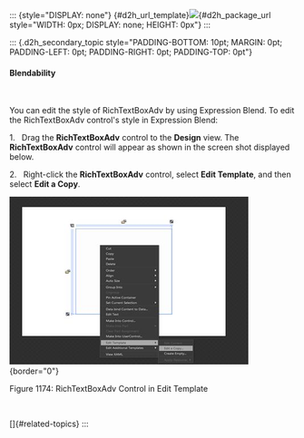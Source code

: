 ::: {style="DISPLAY: none"}
[](ms-xhelp:///?Id=d2h_url_template){#d2h_url_template}![](!package_url!){#d2h_package_url style="WIDTH: 0px; DISPLAY: none; HEIGHT: 0px"}
:::

::: {.d2h_secondary_topic style="PADDING-BOTTOM: 10pt; MARGIN: 0pt; PADDING-LEFT: 0pt; PADDING-RIGHT: 0pt; PADDING-TOP: 0pt"}
#### Blendability

 

You can edit the style of RichTextBoxAdv by using Expression Blend. To edit the RichTextBoxAdv control's style in Expression Blend:

1.   Drag the **RichTextBoxAdv** control to the **Design** view. The **RichTextBoxAdv** control will appear as shown in the screen shot displayed below.

2.   Right-click the **RichTextBoxAdv** control, select **Edit Template**, and then select **Edit a Copy**.

![](../ImagesExt/image261_1065.jpg){border="0"}

Figure 1174: RichTextBoxAdv Control in Edit Template

 

[]{#related-topics}
:::
